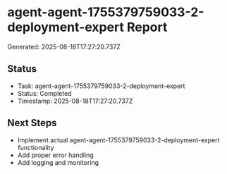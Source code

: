 # agent-agent-1755379759033-2-deployment-expert Report

Generated: 2025-08-18T17:27:20.737Z

## Status
- Task: agent-agent-1755379759033-2-deployment-expert
- Status: Completed
- Timestamp: 2025-08-18T17:27:20.737Z

## Next Steps
- Implement actual agent-agent-1755379759033-2-deployment-expert functionality
- Add proper error handling
- Add logging and monitoring
